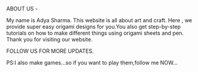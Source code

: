 ABOUT US - 

My name is Adya Sharma. This website is all about art and craft. Here , we provide super easy origami designs for you.You also get step-by-step tutorials on how to make different things using origami sheets and pen.
Thank you for visiting our website.

FOLLOW US FOR MORE UPDATES.

PS:I also make games...so if you want to play them,follow me NOW...
